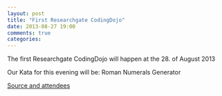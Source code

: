 ```yaml
---
layout: post
title: "First Researchgate CodingDojo"
date: 2013-08-27 19:00
comments: true
categories: 
---
```


The first Researchgate CodingDojo will happen at the 28. of August 2013

Our Kata for this evening will be: Roman Numerals Generator

[Source and attendees][1]

  [1]: https://github.com/researchgate/CodingDojo/tree/master/2013-08-27
